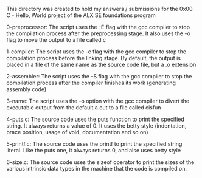 This directory was created to hold my answers / submissions for the
0x00. C - Hello, World project of the ALX SE foundations program

0-preprocessor: The script uses the -E flag with the gcc compiler to stop the
compilation process after the preprocessing stage. It also uses the -o flag to
move the output to a file called c

1-compiler: The script uses the -c flag with the gcc compiler to stop the
compilation process before the linking stage. By default, the output is placed
in a file of the same name as the source code file, but a .o extension

2-assembler: The script uses the -S flag with the gcc compiler to stop the
compilation process after the compiler finishes its work (generating
assembly code)

3-name: The script uses the -o option with the gcc compiler to divert the
executable output from the default a.out to a file called cisfun

4-puts.c: The source code uses the puts function to print the specified string.
It always returns a value of 0. It uses the betty style (indentation,
brace position, usage of void, documentation and so on)

5-printf.c: The source code uses the printf to print the specified string
literal. Like the puts one, it always returns 0, and alse uses betty style

6-size.c: The source code uses the sizeof operator to print the sizes of the
various intrinsic data types in the machine that the code is compiled on.
